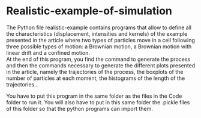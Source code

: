 # Realistic-example-of-simulation

The Python file realistic-example contains programs that allow to define all the characteristics (displacement, intensities and kernels) of the example presented in the article where two types of particles move in a cell following three possible types of motion: a Brownian motion, a Brownian motion with linear drift and a confined motion.  
At the end of this program, you find the command to generate the process and then the commands necessary to generate the different plots presented in the article, namely the trajectories of the process, the boxplots of the number of particles at each moment, the histograms of the length of the trajectories... 

You have to put this program in the same folder as the files in the Code folder to run it. You will also have to put in this same folder the .pickle files of this folder so that the python programs can import them.